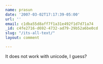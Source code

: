```yaml
---
name: prasun
date: '2007-03-02T17:17:39-05:00'
url: ''
email: c1dba55d8aff7f1a31e492f1d7d71a74
_id: c4fe2716-d692-4732-ad79-29b52a6be0cd
slug: "/its-all-text/"
layout: comment

---
```


It does not work with unicode, I guess?
